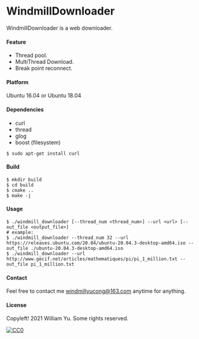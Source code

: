 # WindmillDownloader

WindmillDownloader is a web downloader.

#### Feature

- Thread pool.
- MultiThread Download.
- Break point reconnect.

#### Platform

Ubuntu 16.04 or Ubuntu 18.04

#### Dependencies

- curl
- thread
- glog
- boost (filesystem)

```
$ sudo apt-get install curl
```

#### Build

```shell
$ mkdir build
$ cd build
$ cmake ..
$ make -j
```

#### Usage

```shell
$ ./windmill_downloader [--thread_num <thread_num>] --url <url> [--out_file <output_file>]
# example:
$ ./windmill_downloader --thread_num 32 --url https://releases.ubuntu.com/20.04/ubuntu-20.04.3-desktop-amd64.iso --out_file ./ubuntu-20.04.3-desktop-amd64.iso
$ ./windmill_downloader --url http://www.gecif.net/articles/mathematiques/pi/pi_1_million.txt --out_file pi_1_million.txt
```

#### Contact

Feel free to contact me [windmillyucong@163.com](mailto:windmillyucong@163.com) anytime for anything.

#### License

Copyleft! 2021 William Yu. Some rights reserved.

[![CC0](http://i.creativecommons.org/p/zero/1.0/88x31.png)](http://creativecommons.org/publicdomain/zero/1.0/)

